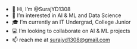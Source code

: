 - 👋 Hi, I’m @SurajYD1308
- 👀 I’m interested in AI & ML and Data Science
- 🎓 I’m currently an IT Undergrad, College Junior
- 💻 I’m looking to collaborate on AI & ML projects
- 📫 reach me at surajyd1308@gmail.com

<!---
SurajYD1308/SurajYD1308 is a ✨ special ✨ repository because its `README.md` (this file) appears on your GitHub profile.
You can click the Preview link to take a look at your changes.
--->
